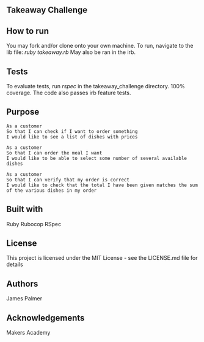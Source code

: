 ## Takeaway Challenge

## How to run

You may fork and/or clone onto your own machine.
To run, navigate to the lib file:  *ruby takeaway.rb*
May also be ran in the irb.

## Tests
To evaluate tests, run *rspec* in the takeaway_challenge directory.
100% coverage.
The code also passes irb feature tests.

## Purpose

```
As a customer
So that I can check if I want to order something
I would like to see a list of dishes with prices
```

```
As a customer
So that I can order the meal I want
I would like to be able to select some number of several available dishes
```

```
As a customer
So that I can verify that my order is correct
I would like to check that the total I have been given matches the sum of the various dishes in my order
```

## Built with
Ruby
Rubocop
RSpec

## License

This project is licensed under the MIT License -
see the LICENSE.md file for details

## Authors

James Palmer

## Acknowledgements

Makers Academy
